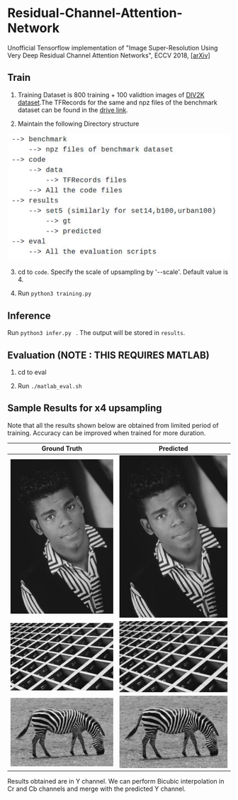 # Residual-Channel-Attention-Network
Unofficial Tensorflow implementation of "Image Super-Resolution Using Very Deep Residual Channel Attention Networks", ECCV 2018, [[arXiv]](https://arxiv.org/abs/1807.02758) 

## Train
1. Training Dataset is 800 training + 100 validtion images of [DIV2K dataset](https://data.vision.ee.ethz.ch/cvl/DIV2K/).The TFRecords for the same and npz files of the benchmark dataset can be found in the [drive link](https://drive.google.com/drive/folders/1HD3aXpLaJnctOF52N2WQZT5Lto-tA-nf?usp=sharing).

2. Maintain the following Directory structure

![Directory_Tree](Figs/directory_tree.jpg)

3. cd to `code`. Specify the scale of upsampling by '--scale'. Default value is 4. 

4. Run ```python3 training.py ``` 

## Inference
Run ```python3 infer.py ``` . The output will be stored in `results`.

## Evaluation (NOTE : THIS REQUIRES MATLAB)
1. cd to eval

2. Run `./matlab_eval.sh`

## Sample Results for x4 upsampling

Note that all the results shown below are obtained from limited period of training. Accuracy can be improved when trained for more duration.

|Ground Truth | Predicted|
-|-|
![](sample_results/1gt.png)|![](sample_results/1pred.png)|
![](sample_results/2gt.png)|![](sample_results/2pred.png)|
![](sample_results/3gt.png)|![](sample_results/3pred.png)|

Results obtained are in Y channel. We can perform Bicubic interpolation in Cr and Cb channels and merge with the predicted Y channel. 

